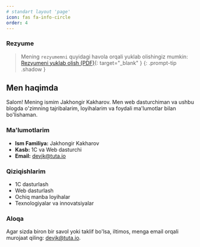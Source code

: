 ```yaml
---
# standart layout 'page'
icon: fas fa-info-circle
order: 4
---
```

### Rezyume

> Mening `rezyumemni` quyidagi havola orqali yuklab olishingiz mumkin:  
> [Rezyumeni yuklab olish (PDF)](https://drive.google.com/file/d/14vdPtU5-s3V1ekI77R4ehAtIWjwvhzHM/view?usp=sharing){: target="_blank" }
{: .prompt-tip .shadow }

## Men haqimda

Salom! Mening ismim Jakhongir Kakharov. Men web dasturchiman va ushbu blogda o'zimning tajribalarim, loyihalarim va foydali ma'lumotlar bilan bo'lishaman.

### Ma'lumotlarim

- **Ism Familiya:** Jakhongir Kakharov
- **Kasb:** 1C va Web dasturchi
- **Email:** devjk@tuta.io

### Qiziqishlarim

- 1C dasturlash
- Web dasturlash
- Ochiq manba loyihalar
- Texnologiyalar va innovatsiyalar

### Aloqa

Agar sizda biron bir savol yoki taklif bo'lsa, iltimos, menga email orqali murojaat qiling: devjk@tuta.io.
